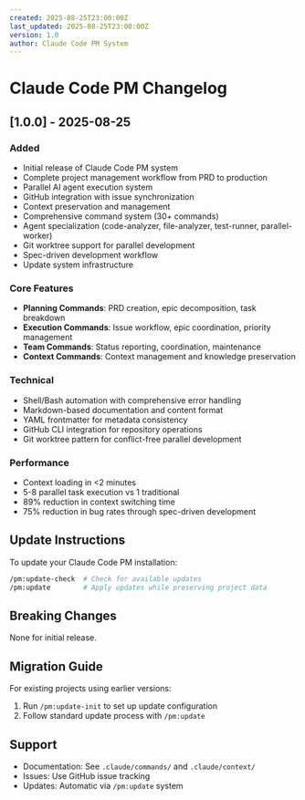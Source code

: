 ```yaml
---
created: 2025-08-25T23:00:00Z
last_updated: 2025-08-25T23:00:00Z
version: 1.0
author: Claude Code PM System
---
```


# Claude Code PM Changelog

## [1.0.0] - 2025-08-25

### Added
- Initial release of Claude Code PM system
- Complete project management workflow from PRD to production
- Parallel AI agent execution system
- GitHub integration with issue synchronization
- Context preservation and management
- Comprehensive command system (30+ commands)
- Agent specialization (code-analyzer, file-analyzer, test-runner, parallel-worker)
- Git worktree support for parallel development
- Spec-driven development workflow
- Update system infrastructure

### Core Features
- **Planning Commands**: PRD creation, epic decomposition, task breakdown
- **Execution Commands**: Issue workflow, epic coordination, priority management
- **Team Commands**: Status reporting, coordination, maintenance
- **Context Commands**: Context management and knowledge preservation

### Technical
- Shell/Bash automation with comprehensive error handling
- Markdown-based documentation and content format
- YAML frontmatter for metadata consistency
- GitHub CLI integration for repository operations
- Git worktree pattern for conflict-free parallel development

### Performance
- Context loading in <2 minutes
- 5-8 parallel task execution vs 1 traditional
- 89% reduction in context switching time
- 75% reduction in bug rates through spec-driven development

## Update Instructions

To update your Claude Code PM installation:

```bash
/pm:update-check  # Check for available updates
/pm:update        # Apply updates while preserving project data
```

## Breaking Changes

None for initial release.

## Migration Guide

For existing projects using earlier versions:
1. Run `/pm:update-init` to set up update configuration
2. Follow standard update process with `/pm:update`

## Support

- Documentation: See `.claude/commands/` and `.claude/context/`
- Issues: Use GitHub issue tracking
- Updates: Automatic via `/pm:update` system